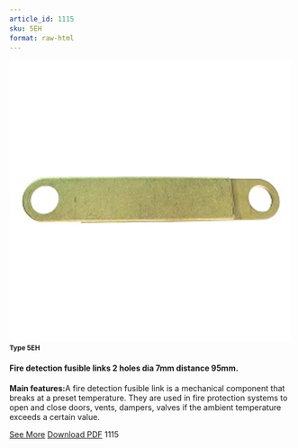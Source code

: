 ```yaml
---
article_id: 1115
sku: 5EH
format: raw-html
---
```

 <img src="../new-images/5EH.jpg" class="card-imgs mb-2">
 <small class="text-grey mb-2"><b>Type 5EH</b> </small>
 <h4>Fire detection fusible links
 2 holes dia 7mm distance 95mm.</h4>
 <p><b>Main features:</b>A fire detection fusible link is a mechanical component that breaks at a preset temperature.
 They are used in fire protection systems to open and close doors, vents, dampers, valves if the ambient temperature exceeds a certain value.</p>
 <div class="btns">
 <a href="fire-detection-fusible-links-type-5eh.html" class="btn-red">See More</a>
 <a href="pdf/9-2-3Average welding surface-Maximum permanent force-Maximum permanent load20130707.pdf" target="_blank" class="btn-red">Download PDF</a>
 <!-- <a href="http://www.ultimheat.com/cat9.html" target="_blank" class="access-link"> Access full catalogue <i class="fa fa-external-link" aria-hidden="true"></i> </a> -->
 <span class="number-btn">1115</span>
 </div>
 